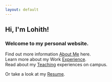 ```yaml
---
layout: default
---
```

## Hi, I'm Lohith!<br/>
### Welcome to my personal website.
Find out more information [About Me](./about.md) here.<br/>
Learn more about my Work [Experience](./experience.md).<br/>
Read about my [Teaching](./teaching.md) experiences on campus.<br/>
<!-- Check out some of my personal [Projects](./projects.md).<br/> -->
Or take a look at my [Resume](./resume.md).<br/>
